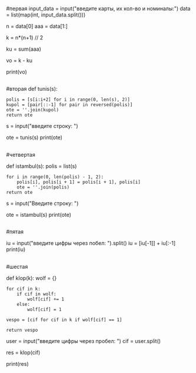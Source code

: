 #первая
input_data = input("введите карты, их кол-во и номиналы:")
data = list(map(int, input_data.split()))

n = data[0]
aaa = data[1:]

k = n*(n+1) // 2

ku = sum(aaa)

vo = k - ku

print(vo)

##
#вторая
def tunis(s):

    polis = [s[i:i+2] for i in range(0, len(s), 2)]
    kupol = [pair[::-1] for pair in reversed(polis)]
    ote = ''.join(kupol)
    return ote

s = input("введите строку: ")

ote = tunis(s)
print(ote)

##
#четвертая

def istambul(s):
    polis = list(s)

    for i in range(0, len(polis) - 1, 2):
        polis[i], polis[i + 1] = polis[i + 1], polis[i]
        ote = ''.join(polis)
    return ote

s = input("Введите строку: ")

ote = istambul(s)
print(ote)

##
#пятая

iu = input("введите цифры через побел: ").split()
iu = [iu[-1]] + iu[:-1]
print(iu)

##
#шестая

def klop(k):
    wolf = {}

    for cif in k:
        if cif in wolf:
            wolf[cif] += 1
        else:
            wolf[cif] = 1

    vespo = [cif for cif in k if wolf[cif] == 1]

    return vespo

user = input("введите цифры через пробел: ")
cif = user.split()

res = klop(cif)

print(res)
